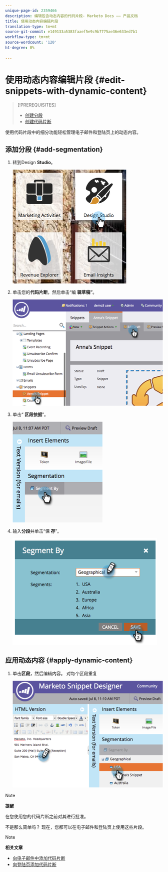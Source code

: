 ```yaml
---
unique-page-id: 2359466
description: 编辑包含动态内容的代码片段- Marketo Docs —— 产品文档
title: 使用动态内容编辑片段
translation-type: tm+mt
source-git-commit: e149133a5383faaef5e9c9b7775ae36e633ed7b1
workflow-type: tm+mt
source-wordcount: '120'
ht-degree: 0%

---
```



# 使用动态内容编辑片段 {#edit-snippets-with-dynamic-content}

>[!PREREQUISITES]
>
>* [创建分段](../../../../product-docs/personalization/segmentation-and-snippets/segmentation/create-a-segmentation.md)
>* [创建代码片断](create-a-snippet.md)

>



使用代码片段中的细分功能轻松管理电子邮件和登陆页上的动态内容。

## 添加分段 {#add-segmentation}

1. 转到Design **Studio**。

   ![](assets/designstudio-1.png)

1. 单击您的**代码片断**，然后单击“编 **辑草稿”**。

   ![](assets/image2014-9-16-8-3a59-3a14.png)

1. 单击“ **区段依据**”。

   ![](assets/image2014-9-16-8-3a59-3a27.png)

1. 输入**分段**并单击“保 **存**”。

   ![](assets/image2014-9-16-8-3a59-3a42.png)

## 应用动态内容 {#apply-dynamic-content}

1. 单击**区段**，然后编辑内容。 对每个区段重复

   ![](assets/image2014-9-16-8-3a59-3a59.png)

>[!NOTE]
>
>**提醒**
>
>在您使用您的代码片断之前对其进行批准。

不是那么简单吗？ 现在，您都可以在电子邮件和登陆页上使用这些片段。

>[!NOTE]
>
>**相关文章**
>
>* [向电子邮件中添加代码片断](../../../../product-docs/email-marketing/general/functions-in-the-editor/add-a-snippet-to-an-email.md)
>* [向登陆页添加代码片断](../../../../product-docs/demand-generation/landing-pages/personalizing-landing-pages/add-a-snippet-to-a-landing-page.md)

>



